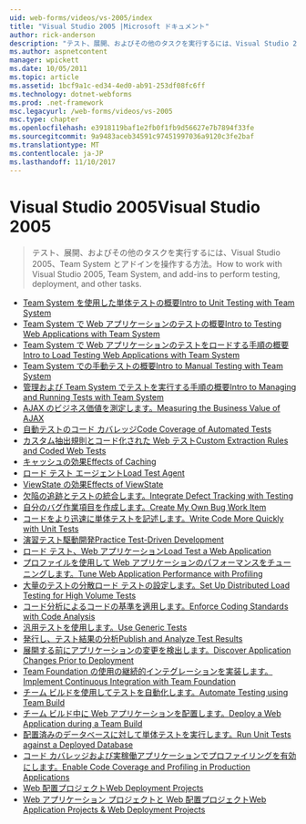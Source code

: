 ```yaml
---
uid: web-forms/videos/vs-2005/index
title: "Visual Studio 2005 |Microsoft ドキュメント"
author: rick-anderson
description: "テスト、展開、およびその他のタスクを実行するには、Visual Studio 2005、Team System とアドインを操作する方法。"
ms.author: aspnetcontent
manager: wpickett
ms.date: 10/05/2011
ms.topic: article
ms.assetid: 1bcf9a1c-ed34-4ed0-ab91-253df08fc6ff
ms.technology: dotnet-webforms
ms.prod: .net-framework
msc.legacyurl: /web-forms/videos/vs-2005
msc.type: chapter
ms.openlocfilehash: e3918119baf1e2fb0f1fb9d56627e7b7894f33fe
ms.sourcegitcommit: 9a9483aceb34591c97451997036a9120c3fe2baf
ms.translationtype: MT
ms.contentlocale: ja-JP
ms.lasthandoff: 11/10/2017
---
```

<a name="visual-studio-2005"></a><span data-ttu-id="dd3eb-103">Visual Studio 2005</span><span class="sxs-lookup"><span data-stu-id="dd3eb-103">Visual Studio 2005</span></span>
====================
> <span data-ttu-id="dd3eb-104">テスト、展開、およびその他のタスクを実行するには、Visual Studio 2005、Team System とアドインを操作する方法。</span><span class="sxs-lookup"><span data-stu-id="dd3eb-104">How to work with Visual Studio 2005, Team System, and add-ins to perform testing, deployment, and other tasks.</span></span>


- [<span data-ttu-id="dd3eb-105">Team System を使用した単体テストの概要</span><span class="sxs-lookup"><span data-stu-id="dd3eb-105">Intro to Unit Testing with Team System</span></span>](introduction-to-unit-testing-with-team-system.md)
- [<span data-ttu-id="dd3eb-106">Team System で Web アプリケーションのテストの概要</span><span class="sxs-lookup"><span data-stu-id="dd3eb-106">Intro to Testing Web Applications with Team System</span></span>](introduction-to-testing-web-applications-with-team-system.md)
- [<span data-ttu-id="dd3eb-107">Team System で Web アプリケーションのテストをロードする手順の概要</span><span class="sxs-lookup"><span data-stu-id="dd3eb-107">Intro to Load Testing Web Applications with Team System</span></span>](introduction-to-load-testing-web-applications-with-team-system.md)
- [<span data-ttu-id="dd3eb-108">Team System での手動テストの概要</span><span class="sxs-lookup"><span data-stu-id="dd3eb-108">Intro to Manual Testing with Team System</span></span>](introduction-to-manual-testing-with-team-system.md)
- [<span data-ttu-id="dd3eb-109">管理および Team System でテストを実行する手順の概要</span><span class="sxs-lookup"><span data-stu-id="dd3eb-109">Intro to Managing and Running Tests with Team System</span></span>](introduction-to-managing-and-running-tests-with-team-system.md)
- [<span data-ttu-id="dd3eb-110">AJAX のビジネス価値を測定します。</span><span class="sxs-lookup"><span data-stu-id="dd3eb-110">Measuring the Business Value of AJAX</span></span>](measuring-the-business-value-of-ajax.md)
- [<span data-ttu-id="dd3eb-111">自動テストのコード カバレッジ</span><span class="sxs-lookup"><span data-stu-id="dd3eb-111">Code Coverage of Automated Tests</span></span>](code-coverage-of-automated-tests.md)
- [<span data-ttu-id="dd3eb-112">カスタム抽出規則とコード化された Web テスト</span><span class="sxs-lookup"><span data-stu-id="dd3eb-112">Custom Extraction Rules and Coded Web Tests</span></span>](custom-extraction-rules-and-coded-web-tests.md)
- [<span data-ttu-id="dd3eb-113">キャッシュの効果</span><span class="sxs-lookup"><span data-stu-id="dd3eb-113">Effects of Caching</span></span>](the-effects-of-caching.md)
- [<span data-ttu-id="dd3eb-114">ロード テスト エージェント</span><span class="sxs-lookup"><span data-stu-id="dd3eb-114">Load Test Agent</span></span>](using-the-load-test-agent.md)
- [<span data-ttu-id="dd3eb-115">ViewState の効果</span><span class="sxs-lookup"><span data-stu-id="dd3eb-115">Effects of ViewState</span></span>](the-effects-of-viewstate.md)
- [<span data-ttu-id="dd3eb-116">欠陥の追跡とテストの統合します。</span><span class="sxs-lookup"><span data-stu-id="dd3eb-116">Integrate Defect Tracking with Testing</span></span>](how-do-i-integrate-defect-tracking-with-testing.md)
- [<span data-ttu-id="dd3eb-117">自分のバグ作業項目を作成します。</span><span class="sxs-lookup"><span data-stu-id="dd3eb-117">Create My Own Bug Work Item</span></span>](how-do-i-create-my-own-bug-work-item.md)
- [<span data-ttu-id="dd3eb-118">コードをより迅速に単体テストを記述します。</span><span class="sxs-lookup"><span data-stu-id="dd3eb-118">Write Code More Quickly with Unit Tests</span></span>](how-do-i-write-code-more-quickly-with-unit-tests.md)
- [<span data-ttu-id="dd3eb-119">演習テスト駆動開発</span><span class="sxs-lookup"><span data-stu-id="dd3eb-119">Practice Test-Driven Development</span></span>](how-do-i-practice-test-driven-development.md)
- [<span data-ttu-id="dd3eb-120">ロード テスト、Web アプリケーション</span><span class="sxs-lookup"><span data-stu-id="dd3eb-120">Load Test a Web Application</span></span>](how-do-i-load-test-a-web-application.md)
- [<span data-ttu-id="dd3eb-121">プロファイルを使用して Web アプリケーションのパフォーマンスをチューニングします。</span><span class="sxs-lookup"><span data-stu-id="dd3eb-121">Tune Web Application Performance with Profiling</span></span>](how-do-i-tune-web-application-performance-with-profiling.md)
- [<span data-ttu-id="dd3eb-122">大量のテストの分散ロード テストの設定します。</span><span class="sxs-lookup"><span data-stu-id="dd3eb-122">Set Up Distributed Load Testing for High Volume Tests</span></span>](how-do-i-set-up-distributed-load-testing-for-high-volume-tests.md)
- [<span data-ttu-id="dd3eb-123">コード分析によるコードの基準を適用します。</span><span class="sxs-lookup"><span data-stu-id="dd3eb-123">Enforce Coding Standards with Code Analysis</span></span>](how-do-i-enforce-coding-standards-with-code-analysis.md)
- [<span data-ttu-id="dd3eb-124">汎用テストを使用します。</span><span class="sxs-lookup"><span data-stu-id="dd3eb-124">Use Generic Tests</span></span>](how-do-i-use-generic-tests.md)
- [<span data-ttu-id="dd3eb-125">発行し、テスト結果の分析</span><span class="sxs-lookup"><span data-stu-id="dd3eb-125">Publish and Analyze Test Results</span></span>](how-do-i-publish-and-analyze-test-results.md)
- [<span data-ttu-id="dd3eb-126">展開する前にアプリケーションの変更を検出します。</span><span class="sxs-lookup"><span data-stu-id="dd3eb-126">Discover Application Changes Prior to Deployment</span></span>](how-do-i-discover-application-changes-prior-to-deployment.md)
- [<span data-ttu-id="dd3eb-127">Team Foundation の使用の継続的インテグレーションを実装します。</span><span class="sxs-lookup"><span data-stu-id="dd3eb-127">Implement Continuous Integration with Team Foundation</span></span>](how-do-i-implement-continuous-integration-with-team-foundation.md)
- [<span data-ttu-id="dd3eb-128">チーム ビルドを使用してテストを自動化します。</span><span class="sxs-lookup"><span data-stu-id="dd3eb-128">Automate Testing using Team Build</span></span>](how-do-i-automate-testing-using-team-build.md)
- [<span data-ttu-id="dd3eb-129">チーム ビルド中に Web アプリケーションを配置します。</span><span class="sxs-lookup"><span data-stu-id="dd3eb-129">Deploy a Web Application during a Team Build</span></span>](how-do-i-deploy-a-web-application-during-a-team-build.md)
- [<span data-ttu-id="dd3eb-130">配置済みのデータベースに対して単体テストを実行します。</span><span class="sxs-lookup"><span data-stu-id="dd3eb-130">Run Unit Tests against a Deployed Database</span></span>](how-do-i-run-unit-tests-against-a-deployed-database.md)
- [<span data-ttu-id="dd3eb-131">コード カバレッジおよび実稼働アプリケーションでプロファイリングを有効にします。</span><span class="sxs-lookup"><span data-stu-id="dd3eb-131">Enable Code Coverage and Profiling in Production Applications</span></span>](how-do-i-enable-code-coverage-and-profiling-in-production-applications.md)
- [<span data-ttu-id="dd3eb-132">Web 配置プロジェクト</span><span class="sxs-lookup"><span data-stu-id="dd3eb-132">Web Deployment Projects</span></span>](web-deployment-projects.md)
- [<span data-ttu-id="dd3eb-133">Web アプリケーション プロジェクトと Web 配置プロジェクト</span><span class="sxs-lookup"><span data-stu-id="dd3eb-133">Web Application Projects & Web Deployment Projects</span></span>](web-application-projects-web-deployment-projects.md)
